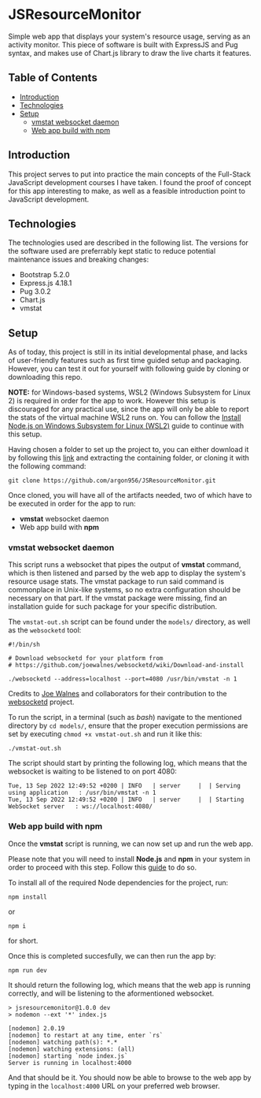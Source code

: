 # JSResourceMonitor
Simple web app that displays your system's resource usage, serving as an activity monitor. This piece of software is built with ExpressJS and Pug syntax, and makes use of Chart.js library to draw the live charts it features.

## Table of Contents
* [Introduction](#introduction)
* [Technologies](#technologies)
* [Setup](#setup)
	* [vmstat websocket daemon](#vmstat-websocket-daemon)
	* [Web app build with npm](#web-app-build-with-npm])

## Introduction
This project serves to put into practice the main concepts of the Full-Stack JavaScript development courses I have taken. I found the proof of concept for this app interesting to make, as well as a feasible introduction point to JavaScript development.  

## Technologies
The technologies used are described in the following list. The versions for the software used are preferrably kept static to reduce potential maintenance issues and breaking changes:
* Bootstrap 5.2.0
* Express.js 4.18.1
* Pug 3.0.2
* Chart.js
* vmstat


## Setup
As of today, this project is still in its initial developmental phase, and lacks of user-friendly features such as first time guided setup and packaging. However, you can test it out for yourself with following guide by cloning or downloading this repo.

**NOTE:** for Windows-based systems, WSL2 (Windows Subsystem for Linux 2) is required in order for the app to work. However this setup is discouraged for any practical use, since the app will only be able to report the stats of the virtual machine WSL2 runs on. You can follow the [Install Node.js on Windows Subsystem for Linux (WSL2)](https://docs.microsoft.com/en-us/windows/dev-environment/javascript/nodejs-on-wsl) guide to continue with this setup.

Having chosen a folder to set up the project to, you can either download it by following this [link](https://github.com/argon956/JSResourceMonitor/archive/refs/heads/main.zip) and extracting the containing folder, or cloning it with the following command:

```
git clone https://github.com/argon956/JSResourceMonitor.git
```

Once cloned, you will have all of the artifacts needed, two of which have to be executed in order for the app to run:
* **vmstat** websocket daemon
* Web app build with **npm**

### vmstat websocket daemon
This script runs a websocket that pipes the output of **vmstat** command, which is then listened and parsed by the web app to display the system's resource usage stats. The vmstat package to run said command is commonplace in Unix-like systems, so no extra configuration should be necessary on that part. If the vmstat package were missing, find an installation guide for such package for your specific distribution.


The ```vmstat-out.sh``` script can be found under the ```models/``` directory, as well as the ```websocketd``` tool:
```
#!/bin/sh

# Download websocketd for your platform from
# https://github.com/joewalnes/websocketd/wiki/Download-and-install

./websocketd --address=localhost --port=4080 /usr/bin/vmstat -n 1
```
Credits to [Joe Walnes](https://github.com/joewalnes) and collaborators for their contribution to the [websocketd](https://github.com/joewalnes/websocketd) project.

To run the script, in a terminal (such as _bash_) navigate to the mentioned directory by ```cd models/```, ensure that the proper execution permissions are set by executing ```chmod +x vmstat-out.sh``` and run it like this:

```
./vmstat-out.sh
```

The script should start by printing the following log, which means that the websocket is waiting to be listened to on port 4080:
```
Tue, 13 Sep 2022 12:49:52 +0200 | INFO   | server     |  | Serving using application   : /usr/bin/vmstat -n 1
Tue, 13 Sep 2022 12:49:52 +0200 | INFO   | server     |  | Starting WebSocket server   : ws://localhost:4080/
```

### Web app build with npm
Once the **vmstat** script is running, we can now set up and run the web app.

Please note that you will need to install **Node.js** and **npm** in your system in order to proceed with this step. Follow this [guide](https://docs.npmjs.com/downloading-and-installing-node-js-and-npm) to do so.

To install all of the required Node dependencies for the project, run:

```
npm install
```

or

```
npm i
```
for short.

Once this is completed succesfully, we can then run the app by:

```
npm run dev
```

It should return the following log, which means that the web app is running correctly, and will be listening to the aformentioned websocket.

```
> jsresourcemonitor@1.0.0 dev
> nodemon --ext '*' index.js

[nodemon] 2.0.19
[nodemon] to restart at any time, enter `rs`
[nodemon] watching path(s): *.*
[nodemon] watching extensions: (all)
[nodemon] starting `node index.js`
Server is running in localhost:4000
```

And that should be it. You should now be able to browse to the web app by typing in the ```localhost:4000``` URL on your preferred web browser.
